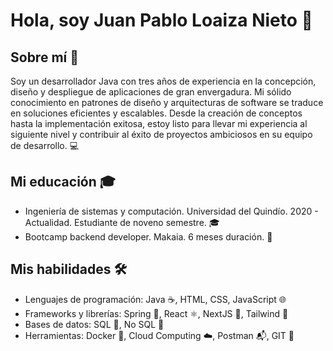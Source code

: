 # Hola, soy Juan Pablo Loaiza Nieto 👋

## Sobre mí 🚀

Soy un desarrollador Java con tres años de experiencia en la concepción, diseño y despliegue de aplicaciones de gran envergadura. Mi sólido conocimiento en patrones de diseño y arquitecturas de software se traduce en soluciones eficientes y escalables. Desde la creación de conceptos hasta la implementación exitosa, estoy listo para llevar mi experiencia al siguiente nivel y contribuir al éxito de proyectos ambiciosos en su equipo de desarrollo. 💻

## Mi educación 🎓

- Ingeniería de sistemas y computación. Universidad del Quindío. 2020 - Actualidad. Estudiante de noveno semestre. 🎓
- Bootcamp backend developer. Makaia. 6 meses duración. 🚀

## Mis habilidades 🛠️

- Lenguajes de programación: Java ☕, HTML, CSS, JavaScript 🌐
- Frameworks y librerías: Spring 🍃, React ⚛️, NextJS 🚀, Tailwind 🌈
- Bases de datos: SQL 🐬, No SQL 🍃
- Herramientas: Docker 🐳, Cloud Computing ☁️, Postman 📬, GIT 🐙

